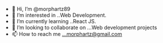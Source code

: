 - 👋 Hi, I’m @morphartz89
- 👀 I’m interested in ..Web Development.
- 🌱 I’m currently learning ..React JS.
- 💞️ I’m looking to collaborate on ...Web development projects 
- 📫 How to reach me ...morphartz@gmail.com

<!---
morphartz89/morphartz89 is a ✨ special ✨ repository because its `README.md` (this file) appears on your GitHub profile.
You can click the Preview link to take a look at your changes.
--->

